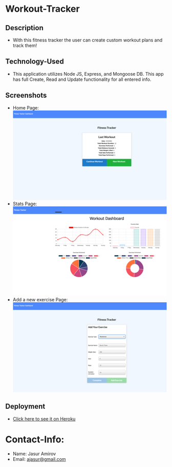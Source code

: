 # Workout-Tracker

## Description

* With this fitness tracker the user can create custom workout plans and track them! 

## Technology-Used

* This application utilizes Node JS, Express, and Mongoose DB. This app has full Create, Read and Update functionality for all entered info.

## Screenshots

* Home Page: 
![alt text](./public/assets/main.png "Logo Title Text 1")
* Stats Page: 
![alt text](./public/assets/stats.png "Logo Title Text 1")
* Add a new exercise Page: 
![alt text](./public/assets/add.png "Logo Title Text 1")


## Deployment

* [Click here to see it on Heroku](https://worklarout.herokuapp.com/?id=6084e5601cf3cd00150de41e)


# Contact-Info:
* Name: Jasur Amirov
* Email: ajasur@gmail.com